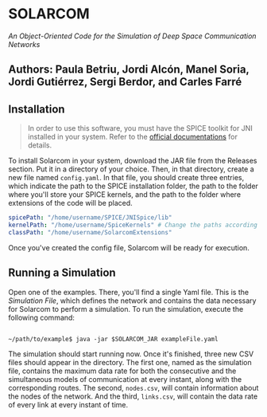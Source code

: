 # SOLARCOM
*An Object-Oriented Code for the Simulation of Deep Space Communication Networks*

Authors: Paula Betriu, Jordi Alcón, Manel Soria, Jordi Gutiérrez, Sergi Berdor, and Carles Farré
---

## Installation

> In order to use this software, you must have the SPICE toolkit for JNI installed in your system. 
> Refer to the [official documentations](https://naif.jpl.nasa.gov/naif/toolkit.html) for details. 

To install Solarcom in your system, download the JAR file from the Releases section.
Put it in a directory of your choice. Then, in that directory, create a new file named `config.yaml`.
In that file, you should create three entries, which indicate the path to the SPICE installation folder,
the path to the folder where you'll store your SPICE kernels, and the path to the folder where extensions of
the code will be placed.

```yaml
spicePath: "/home/username/SPICE/JNISpice/lib"
kernelPath: "/home/username/SpiceKernels" # Change the paths according to your installation
classPath: "/home/username/SolarcomExtensions"
```

Once you've created the config file, Solarcom will be ready for execution.

## Running a Simulation

Open one of the examples. There, you'll find a single
Yaml file. This is the *Simulation File*, which defines the network and contains the data necessary for
Solarcom to perform a simulation. To run the simulation, execute the following command:


```shell

~/path/to/example$ java -jar $SOLARCOM_JAR exampleFile.yaml

```

The simulation should start running now. Once it's finished, three new CSV files should appear in the directory.
The first one, named as the simulation file, contains the maximum data rate for both the consecutive and the
simultaneous models of communication at every instant, along with the corresponding routes.
The second, `nodes.csv`, will contain information about the nodes of the network. And the third,
`links.csv`, will contain the data rate of every link at every instant of time.


[//]: # (## Making a Simulation file)

[//]: # ()
[//]: # (Take a look at the simulation file you've just run. You can customiz)


[//]: # (## Extending the code)

[//]: # ()
[//]: # (Coming soon...)
